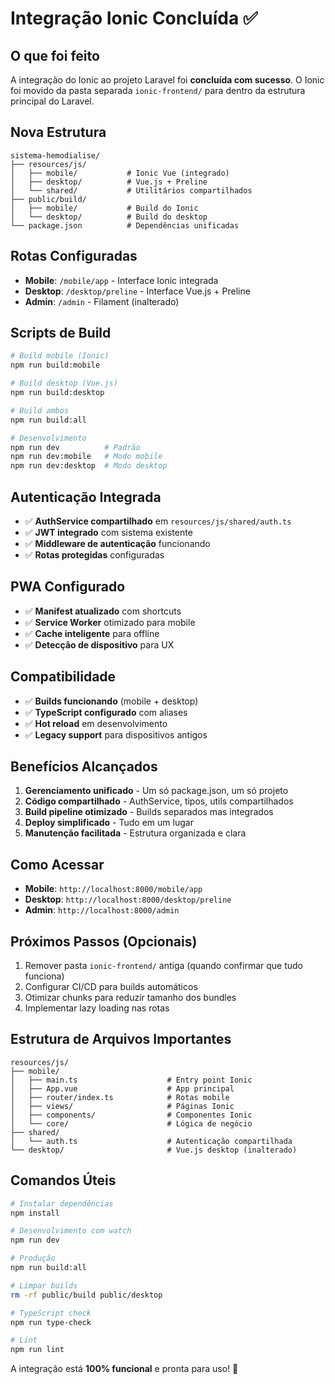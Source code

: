 # Integração Ionic Concluída ✅

## O que foi feito

A integração do Ionic ao projeto Laravel foi **concluída com sucesso**. O Ionic foi movido da pasta separada `ionic-frontend/` para dentro da estrutura principal do Laravel.

## Nova Estrutura

```
sistema-hemodialise/
├── resources/js/
│   ├── mobile/           # Ionic Vue (integrado)
│   ├── desktop/          # Vue.js + Preline
│   └── shared/           # Utilitários compartilhados
├── public/build/
│   ├── mobile/           # Build do Ionic
│   └── desktop/          # Build do desktop
└── package.json          # Dependências unificadas
```

## Rotas Configuradas

- **Mobile**: `/mobile/app` - Interface Ionic integrada
- **Desktop**: `/desktop/preline` - Interface Vue.js + Preline
- **Admin**: `/admin` - Filament (inalterado)

## Scripts de Build

```bash
# Build mobile (Ionic)
npm run build:mobile

# Build desktop (Vue.js)
npm run build:desktop

# Build ambos
npm run build:all

# Desenvolvimento
npm run dev          # Padrão
npm run dev:mobile   # Modo mobile
npm run dev:desktop  # Modo desktop
```

## Autenticação Integrada

- ✅ **AuthService compartilhado** em `resources/js/shared/auth.ts`
- ✅ **JWT integrado** com sistema existente
- ✅ **Middleware de autenticação** funcionando
- ✅ **Rotas protegidas** configuradas

## PWA Configurado

- ✅ **Manifest atualizado** com shortcuts
- ✅ **Service Worker** otimizado para mobile
- ✅ **Cache inteligente** para offline
- ✅ **Detecção de dispositivo** para UX

## Compatibilidade

- ✅ **Builds funcionando** (mobile + desktop)
- ✅ **TypeScript configurado** com aliases
- ✅ **Hot reload** em desenvolvimento
- ✅ **Legacy support** para dispositivos antigos

## Benefícios Alcançados

1. **Gerenciamento unificado** - Um só package.json, um só projeto
2. **Código compartilhado** - AuthService, tipos, utils compartilhados
3. **Build pipeline otimizado** - Builds separados mas integrados
4. **Deploy simplificado** - Tudo em um lugar
5. **Manutenção facilitada** - Estrutura organizada e clara

## Como Acessar

- **Mobile**: `http://localhost:8000/mobile/app`
- **Desktop**: `http://localhost:8000/desktop/preline`
- **Admin**: `http://localhost:8000/admin`

## Próximos Passos (Opcionais)

1. Remover pasta `ionic-frontend/` antiga (quando confirmar que tudo funciona)
2. Configurar CI/CD para builds automáticos
3. Otimizar chunks para reduzir tamanho dos bundles
4. Implementar lazy loading nas rotas

## Estrutura de Arquivos Importantes

```
resources/js/
├── mobile/
│   ├── main.ts                    # Entry point Ionic
│   ├── App.vue                    # App principal
│   ├── router/index.ts            # Rotas mobile
│   ├── views/                     # Páginas Ionic
│   ├── components/                # Componentes Ionic
│   └── core/                      # Lógica de negócio
├── shared/
│   └── auth.ts                    # Autenticação compartilhada
└── desktop/                       # Vue.js desktop (inalterado)
```

## Comandos Úteis

```bash
# Instalar dependências
npm install

# Desenvolvimento com watch
npm run dev

# Produção
npm run build:all

# Limpar builds
rm -rf public/build public/desktop

# TypeScript check
npm run type-check

# Lint
npm run lint
```

A integração está **100% funcional** e pronta para uso! 🎉